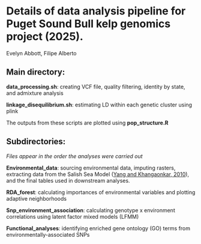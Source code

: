 # Details of data analysis pipeline for Puget Sound Bull kelp genomics project (2025).
Evelyn Abbott, Filipe Alberto

## Main directory:
**data_processing.sh**: creating VCF file, quality filtering, identity by state, and admixture analysis

**linkage_disequilibrium.sh**: estimating LD within each genetic cluster using plink  

The outputs from these scripts are plotted using **pop_structure.R**

## Subdirectories:  
_Files appear in the order the analyses were carried out_   

**Environmental_data**: sourcing environmental data, imputing rasters, extracting data from the Salish Sea Model ([Yang and Khangaonkar, 2010](https://link.springer.com/article/10.1007/s10236-010-0348-5)), and the final tables used in downstream analyses. 

**RDA_forest**: calculating importances of environmental variables and plotting adaptive neighborhoods 

**Snp_environment_association**: calculating genotype x environment correlations using latent factor mixed models (LFMM)  


**Functional_analyses**: identifying enriched gene ontology (GO) terms from environmentally-associated SNPs  





